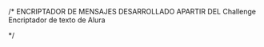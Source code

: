 /*
  ENCRIPTADOR DE MENSAJES DESARROLLADO APARTIR DEL Challenge Encriptador de texto de Alura

  
*/
